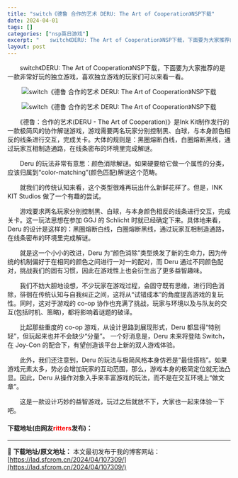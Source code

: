 ```yaml
---
title: "switch《德鲁 合作的艺术 DERU: The Art of Cooperation》NSP下载"
date: 2024-04-01
tags: []
categories: ["nsp英日游戏"]
excerpt: "　　switch《DERU: The Art of Cooperation》NSP下载，下面要为大家推荐的是一款非常好玩的独立游戏，喜欢独立游戏的玩家们可以来看一看。 　　《德鲁：合作的艺术(DERU - The Art of Cooperation)》是Ink Kit制作发行的一款极简风的协作解谜&hellip;"
layout: post
---
```


 <p>　　switch《DERU: The Art of Cooperation》NSP下载，下面要为大家推荐的是一款非常好玩的独立游戏，喜欢独立游戏的玩家们可以来看一看。</p> <p align="center"><img align="" border="0" src="https://lad.sfcrom.cn/wp-content/uploads/2024/04/20240401_660a3979ca2e9.webp" alt="switch《德鲁 合作的艺术 DERU: The Art of Cooperation》NSP下载" /></p> <p align="center"><img align="" border="0" src="https://lad.sfcrom.cn/wp-content/uploads/2024/04/20240401_660a397a2003a.webp" alt="switch《德鲁 合作的艺术 DERU: The Art of Cooperation》NSP下载" /></p> <p>　　《德鲁：合作的艺术(DERU - The Art of Cooperation)》是Ink Kit制作发行的一款极简风的协作解谜游戏，游戏需要两名玩家分别控制黑、白球，与本身颜色相反的线条进行交互，完成关卡。大体的规则是：黑圈熔断白线，白圈熔断黑线，通过玩家互相制造通路，在线条密布的环境里完成解谜。</p> <p>　　Deru 的玩法非常有意思：颜色消除解谜。如果硬要给它做一个属性的分类，应该归属到&ldquo;color-matching&rdquo;(颜色匹配)解谜这个范畴。</p> <p>　　就我们的传统认知来看，这个类型很难再玩出什么新鲜花样了。但是，INK KIT Studios 做了一个有趣的尝试。</p> <p>　　游戏要求两名玩家分别控制黑、白球，与本身颜色相反的线条进行交互，完成关卡。这一玩法思想在参加 GGJ 的 Schlicht 时就已经确定下来。具体地来看，Deru 的设计是这样的：黑圈熔断白线，白圈熔断黑线，通过玩家互相制造通路，在线条密布的环境里完成解谜。</p> <p>　　就是这一个小小的改进，Deru 为&ldquo;颜色消除&rdquo;类型焕发了新的生命力，因为传统的机制偏好于在相同的颜色之间进行一对一的配对，而 Deru 通过不同颜色配对，挑战我们的固有习惯，因此在游戏性上也会衍生出了更多益智趣味。</p> <p>　　我们不妨大胆地设想，不少玩家在游戏过程，会固守既有思维，进行同色消除，徘徊在传统认知与自我纠正之间，这将从&ldquo;试错成本&rdquo;的角度提高游戏的复玩性。同时，这对于游戏的 co-op 协作也充满了挑战，玩家与环境以及与队友的交互(包括时机、策略)，都将影响着谜题的破译。</p> <p>　　比起那些重度的 co-op 游戏，从设计思路到展现形式，Deru 都显得&ldquo;特别轻&rdquo;，但玩起来也并不会缺少&ldquo;分量&rdquo;。 一个好消息是，Deru 未来将登陆 Switch，在 Joy-Con 的配合下，有望创造该平台上新的双人游戏体验。</p> <p>　　此外，我们还注意到，Deru 的玩法与极简风格本身仿若是&ldquo;最佳搭档&rdquo;。如果游戏元素太多，势必会增加玩家的互动范围，那么，游戏本身的极简定位就无法凸显。因此，Deru 从操作对象入手来丰富游戏的玩法，而不是在交互环境上&ldquo;做文章&rdquo;。</p> <p>　　这是一款设计巧妙的益智游戏，玩过之后就放不下，大家也一起来体验一下吧。</p> <p><h4>下载地址(由网友<font color="red">ritters</font>发布)：</h4></p> 

---
📖 **下载地址/原文地址：** 本文最初发布于我的博客网站：[https://lad.sfcrom.cn/2024/04/107309/](https://lad.sfcrom.cn/2024/04/107309/)
